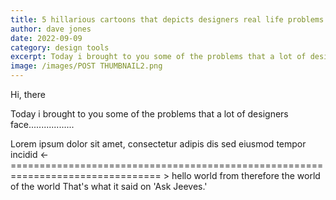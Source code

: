 ```yaml
---
title: 5 hillarious cartoons that depicts designers real life problems
author: dave jones
date: 2022-09-09
category: design tools
excerpt: Today i brought to you some of the problems that a lot of designers face.
image: /images/POST THUMBNAIL2.png
---
```


Hi, there

Today i brought to you some of the problems that a lot of designers face..................

Lorem ipsum dolor sit amet, consectetur adipis dis sed eiusmod tempor incidid <-================================================================================ >
hello world from therefore the world of the world That's what it said on 'Ask Jeeves.'
